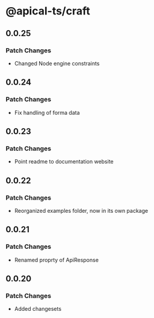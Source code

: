 # @apical-ts/craft

## 0.0.25

### Patch Changes

- Changed Node engine constraints

## 0.0.24

### Patch Changes

- Fix handling of forma data

## 0.0.23

### Patch Changes

- Point readme to documentation website

## 0.0.22

### Patch Changes

- Reorganized examples folder, now in its own package

## 0.0.21

### Patch Changes

- Renamed proprty of ApiResponse

## 0.0.20

### Patch Changes

- Added changesets
